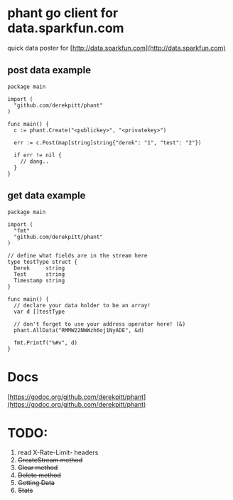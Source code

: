 # phant go client for data.sparkfun.com

quick data poster for [http://data.sparkfun.com](http://data.sparkfun.com)

## post data example

    package main

    import (
      "github.com/derekpitt/phant"
    )

    func main() {
      c := phant.Create("<publickey>", "<privatekey>")

      err := c.Post(map[string]string{"derek": "1", "test": "2"})

      if err != nil {
        // dang..
      }
    }

## get data example

    package main

    import (
      "fmt"
      "github.com/derekpitt/phant"
    )

    // define what fields are in the stream here
    type testType struct {
      Derek     string
      Test      string
      Timestamp string
    }

    func main() {
      // declare your data holder to be an array!
      var d []testType

      // don't forget to use your address operator here! (&)
      phant.AllData("RMMW22NWWzh6oj1NyADE", &d)

      fmt.Printf("%#v", d)
    }

# Docs

[https://godoc.org/github.com/derekpitt/phant](https://godoc.org/github.com/derekpitt/phant)

# TODO:

1. read X-Rate-Limit- headers
2. <del>CreateStream method</del>
3. <del>Clear method</del>
4. <del>Delete method</del>
5. <del>Getting Data</del>
6. <del>Stats</del>
